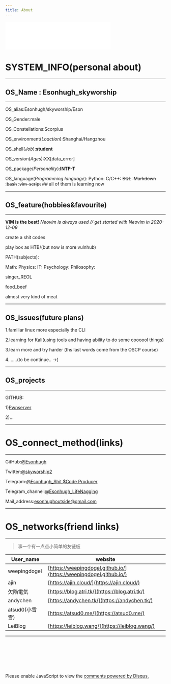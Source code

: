 ```yaml
---
title: About
---
```


<!--

<iframe frameborder="no" border="0" marginwidth="0" marginheight="0" width=330 height=110 src="//music.163.com/outchain/player?type=0&id=5358234121&auto=1&height=90"></iframe>-->

<script id="PlayerHelper" src="/tabs/musicPlayer.js"></script>
<iframe id="musicPlayer" frameborder="no" border="0" marginwidth="0" marginheight="0" width=330 height=86 src="//www.baidu.com/"></iframe>
<script>Player()</script>




# SYSTEM_INFO(personal about)

---

## OS_Name : Esonhugh_skyworship

---

OS_alias:Esonhugh/skyworship/Eson

OS_Gender:male

OS_Constellations:Scorpius 

OS_environment(*Loaction*):Shanghai/Hangzhou

OS_shell(*Job*):**student**

OS_version(*Ages*):XX[data_error]

OS_package(*Personality*):**INTP-T**

OS_language(*Programming language*): Python: C/C++: ~~SQL~~ :~~Markdown~~ :~~bash~~ :~~vim-script~~  ## all of them is learning now



---

## OS_feature(hobbies&favourite)

---

**VIM  is the best!**
*Neovim is always used // get started with Neovim in 2020-12-09*


create a shit codes

play box as HTB/(but now is more vulnhub)

PATH(subjects):

Math:
Physics:
IT:
Psychology:
Philosophy:

singer_REOL

food_beef

almost very kind of meat

---

## OS_issues(future plans)

1.familiar linux more especially the CLI

2.learning for Kali(using tools and having ability to do some coooool things)

3.learn more and try harder (ths last words come from the OSCP course)

4.......(to be continue.. ->)

---

## OS_projects

---

GITHUB:

1)[Pwnserver](https://github.com/ixiniansec/pwnserver)

2)...


---

# OS_connect_method(links)

---

GitHub:[@Esonhugh](https://github.com/Esonhugh)

Twitter:[@skyworship2](https://twitter.com/Skyworship2?s=09)

Telegram:[@Esonhugh_Shit $Code Producer](https://t.me/EsonHugh_Skywalker)

Telegram_channel:[@Esonhugh_LifeNagging](https://t.me/Esonhugh_LifeNagging)

Mail_address:<esonhughoutside@gmail.com>


---

# OS_networks(friend links) 

---

> 事一个有一点点小简单的友链板

User_name|website
---------|-------
weepingdogel|[https://weepingdogel.github.io/](https://weepingdogel.github.io/)
ajin|[https://ajin.cloud/](https://ajin.cloud/)
欠陥電気|[https://blog.atri.tk/](https://blog.atri.tk/)
andychen|[https://andychen.tk/](https://andychen.tk/)
atsud0(小雪雪)|[https://atsud0.me/](https://atsud0.me/)
LeiBlog|[https://leiblog.wang/](https://leiblog.wang/)

---

<br>
<br>
<br>
<br>
<br>
<br>

<div id="disqus_thread"></div>
<script>
    /**
    *  RECOMMENDED CONFIGURATION VARIABLES: EDIT AND UNCOMMENT THE SECTION BELOW TO INSERT DYNAMIC VALUES FROM YOUR PLATFORM OR CMS.
    *  LEARN WHY DEFINING THESE VARIABLES IS IMPORTANT: https://disqus.com/admin/universalcode/#configuration-variables    */
    /*
    var disqus_config = function () {
    this.page.url = PAGE_URL;  // Replace PAGE_URL with your page's canonical URL variable
    this.page.identifier = PAGE_IDENTIFIER; // Replace PAGE_IDENTIFIER with your page's unique identifier variable
    };
    */
    (function() { // DON'T EDIT BELOW THIS LINE
    var d = document, s = d.createElement('script');
    s.src = 'https://esonhugh.disqus.com/embed.js';
    s.setAttribute('data-timestamp', +new Date());
    (d.head || d.body).appendChild(s);
    })();
</script>
<noscript>Please enable JavaScript to view the <a href="https://disqus.com/?ref_noscript">comments powered by Disqus.</a></noscript>

<!--
	comments
	#### Other_info
	theme: https://github.com/cotes2020/jekyll-theme-chirpy
	copyright© 2017-2019 Cotes Chung
	MIT License
-->
